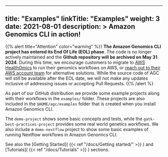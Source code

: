 
---
title: "Examples"
linkTitle: "Examples"
weight: 3
date: 2021-08-01
description: >
  Amazon Genomics CLI in action!
---

{{% alert title="Attention" color="warning" %}}
**The Amazon Genomics CLI project has entered its End Of Life (EOL) phase**. The code is no longer actively maintained and the **Github repository will be archived on May 31 2024**. During this time, we encourage customers to migrate to [AWS HealthOmics](https://aws.amazon.com/healthomics/) to run their genomics workflows on AWS, or [reach out to their AWS account team](https://aws.amazon.com/contact-us/?nc2=h_header) for alternative solutions. While the source code of AGC will still be available after the EOL date, we will not make any updates inclusive of addressing issues or accepting Pull Requests.
{{% /alert %}

As part of our GitHub distribution we provide some example projects along with their workflows in the `examples/` folder.
These projects are also included in the `$HOME/agc/examples` folder that is created when you install Amazon Genomics CLI.

The `demo-project` shows some basic concepts and tests, while the `gatk-best-practices-project` provides some real world 
genetics workflows. We also include a `demo-nextflow` project to show some basic examples of running Nextflow workflows
in Amazon Genomics CLI.

See also the [Getting Started]( {{< ref "/docs/Getting started/" >}} ) and [Tutorials]( {{< ref "/docs/Tutorials" >}} ) sections.




